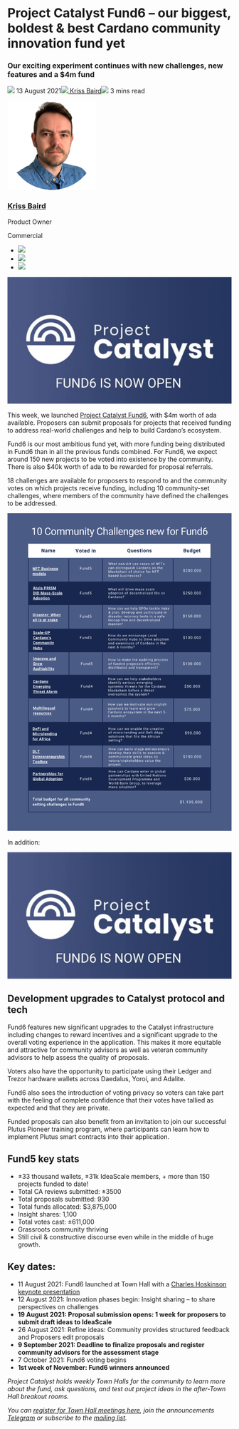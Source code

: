 # Project Catalyst Fund6 – our biggest, boldest & best Cardano community innovation fund yet
### **Our exciting experiment continues with new challenges, new features and a $4m fund**
![](img/2021-08-13-project-catalyst-fund-6-our-biggest-boldest-and-best-cardano-community-innovation-fund-yet.002.png) 13 August 2021![](img/2021-08-13-project-catalyst-fund-6-our-biggest-boldest-and-best-cardano-community-innovation-fund-yet.002.png)[ Kriss Baird](tmp//en/blog/authors/kriss-braid/page-1/)![](img/2021-08-13-project-catalyst-fund-6-our-biggest-boldest-and-best-cardano-community-innovation-fund-yet.003.png) 3 mins read

![Kriss Baird](img/2021-08-13-project-catalyst-fund-6-our-biggest-boldest-and-best-cardano-community-innovation-fund-yet.004.png)[](tmp//en/blog/authors/kriss-braid/page-1/)
### [**Kriss Baird**](tmp//en/blog/authors/kriss-braid/page-1/)
Product Owner

Commercial

- ![](img/2021-08-13-project-catalyst-fund-6-our-biggest-boldest-and-best-cardano-community-innovation-fund-yet.005.png)[](mailto:kriss.baird@iohk.io "Email")
- ![](img/2021-08-13-project-catalyst-fund-6-our-biggest-boldest-and-best-cardano-community-innovation-fund-yet.006.png)[](tmp/linkedin.com/in/krissbaird "LinkedIn")
- ![](img/2021-08-13-project-catalyst-fund-6-our-biggest-boldest-and-best-cardano-community-innovation-fund-yet.007.png)[](https://twitter.com/krissbaird "Twitter")

![Project Catalyst Fund6 – our biggest, boldest & best Cardano community innovation fund yet](img/2021-08-13-project-catalyst-fund-6-our-biggest-boldest-and-best-cardano-community-innovation-fund-yet.008.jpeg)

This week, we launched [Project Catalyst Fund6](https://bit.ly/3ACVEEP), with $4m worth of ada available. Proposers can submit proposals for projects that received funding to address real-world challenges and help to build Cardano’s ecosystem. 

Fund6 is our most ambitious fund yet, with more funding being distributed in Fund6 than in all the previous funds combined. For Fund6, we expect around 150 new projects to be voted into existence by the community. There is also $40k worth of ada to be rewarded for proposal referrals. 

18 challenges are available for proposers to respond to and the community votes on which projects receive funding, including 10 community-set challenges, where members of the community have defined the challenges to be addressed. 

![](img/2021-08-13-project-catalyst-fund-6-our-biggest-boldest-and-best-cardano-community-innovation-fund-yet.009.png)

In addition:

![](img/2021-08-13-project-catalyst-fund-6-our-biggest-boldest-and-best-cardano-community-innovation-fund-yet.008.jpeg)
## **Development upgrades to Catalyst protocol and tech**
Fund6 features new significant upgrades to the Catalyst infrastructure including changes to reward incentives and a significant upgrade to the overall voting experience in the application. This makes it more equitable and attractive for community advisors as well as veteran community advisors to help assess the quality of proposals. 

Voters also have the opportunity to participate using their Ledger and Trezor hardware wallets across Daedalus, Yoroi, and Adalite. 

Fund6 also sees the introduction of voting privacy so voters can take part with the feeling of complete confidence that their votes have tallied as expected and that they are private.

Funded proposals can also benefit from an invitation to join our successful Plutus Pioneer training program, where participants can learn how to implement Plutus smart contracts into their application. 
## **Fund5 key stats**
- ±33 thousand wallets, ±31k IdeaScale members, + more than 150 projects funded to date! 
- Total CA reviews submitted: ±3500
- Total proposals submitted: 930
- Total funds allocated: $3,875,000
- Insight shares: 1,100
- Total votes cast: ±611,000
- Grassroots community thriving
- Still civil & constructive discourse even while in the middle of huge growth.
## **Key dates:**
- 11 August 2021: Fund6 launched at Town Hall with a [Charles Hoskinson keynote presentation](https://youtu.be/crs3lVaGejY)
- 12 August 2021: Innovation phases begin: Insight sharing – to share perspectives on challenges
- **19 August 2021: Proposal submission opens: 1 week for proposers to submit draft ideas to IdeaScale**
- 26 August 2021: Refine ideas: Community provides structured feedback and Proposers edit proposals 
- **9 September 2021: Deadline to finalize proposals and register community advisors for the assessment stage**
- 7 October 2021: Fund6 voting begins
- **1st week of November: Fund6 winners announced**

*Project Catalyst holds weekly Town Halls for the community to learn more about the fund, ask questions, and test out project ideas in the after-Town Hall breakout rooms.*

*You can [register for Town Hall meetings here](https://bit.ly/3rCicSR), join the announcements [Telegram](https://t.me/cardanocatalyst) or subscribe to the [mailing list](https://bit.ly/3dSZJvx).*
